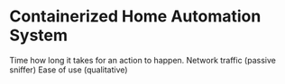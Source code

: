 # Containerized Home Automation System 

Time how long it takes for an action to happen.
Network traffic (passive sniffer)
Ease of use (qualitative)
